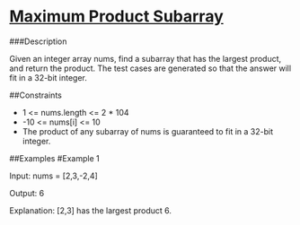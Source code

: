 # [Maximum Product Subarray](https://leetcode.com/problems/maximum-product-subarray/)


###Description

Given an integer array nums, find a subarray that has the largest product, and return the product. The test cases are generated so that the answer will fit in a 32-bit integer.


##Constraints

- 1 <= nums.length <= 2 * 104
- -10 <= nums[i] <= 10
- The product of any subarray of nums is guaranteed to fit in a 32-bit integer.


##Examples
#Example 1

Input: nums = [2,3,-2,4]

Output: 6

Explanation: [2,3] has the largest product 6.



